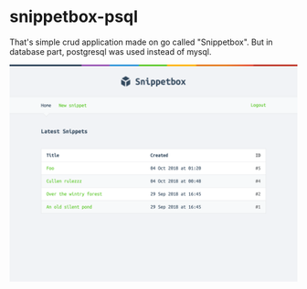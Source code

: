 # snippetbox-psql
That's simple crud application made on go called "Snippetbox". But in database part, postgresql was used instead of mysql.

![alt text](https://raw.githubusercontent.com/cullenjett/snippetbox/master/lets-go-screenshot.png)

